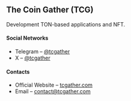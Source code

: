 ## The Coin Gather (TCG)

Development TON-based applications and NFT.

#### Social Networks

- Telegram – [@tcgather](https://t.me/tcgather)
- X – [@tcgather](https://twitter.com/tcgather)

#### Contacts

- Official Website – [tcgather.com](https://tcgather.com?utm_source=github)
- Email – [contact@tcgather.com](mailto:contact@tcgather.com)
